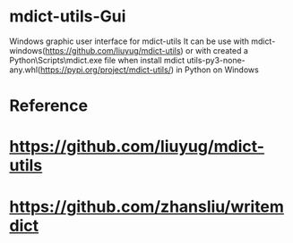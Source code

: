 # mdict-utils-Gui
Windows graphic user interface for mdict-utils
It can be use with mdict-windows(https://github.com/liuyug/mdict-utils) or with created a 
Python\Scripts\mdict.exe file when install mdict utils-py3-none-any.whl(https://pypi.org/project/mdict-utils/) in Python on Windows  
# Reference
# https://github.com/liuyug/mdict-utils
# https://github.com/zhansliu/writemdict

